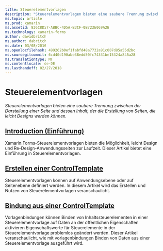 ```yaml
---
title: Steuerelementvorlagen
description: "Steuerelementvorlagen bieten eine saubere Trennung zwischen der Darstellung einer Seite und dessen Inhalt, der die Erstellung von Seiten, die leicht Designs werden können."
ms.topic: article
ms.prod: xamarin
ms.assetid: 836C8D57-ABBC-4D5A-B3CF-0B723E069A2B
ms.technology: xamarin-forms
author: davidbritch
ms.author: dabritch
ms.date: 03/08/2016
ms.openlocfilehash: 499262b0ef1fabfd48a7732a91c007d85a55d2bc
ms.sourcegitcommit: 6cd40d190abe38edd50fc74331be15324a845a28
ms.translationtype: MT
ms.contentlocale: de-DE
ms.lasthandoff: 02/27/2018
---
```

# <a name="control-templates"></a>Steuerelementvorlagen

_Steuerelementvorlagen bieten eine saubere Trennung zwischen der Darstellung einer Seite und dessen Inhalt, der die Erstellung von Seiten, die leicht Designs werden können._

## <a name="introductionintroductionmd"></a>[Introduction (Einführung)](introduction.md)

Xamarin.Forms-Steuerelementvorlagen bieten die Möglichkeit, leicht Design und Re-Design-Anwendungsseiten zur Laufzeit. Dieser Artikel bietet eine Einführung in Steuerelementvorlagen.

## <a name="creating-a-controltemplatecreatingmd"></a>[Erstellen einer ControlTemplate](creating.md)

Steuerelementvorlagen können auf Anwendungsebene oder auf Seitenebene definiert werden. In diesem Artikel wird das Erstellen und Nutzen von Steuerelementvorlagen veranschaulicht.

## <a name="binding-from-a-controltemplatetemplate-bindingmd"></a>[Bindung aus einer ControlTemplate](template-binding.md)

Vorlagenbindungen können Binden von Inhaltssteuerelementen in einer Steuerelementvorlage auf Daten an der öffentlichen Eigenschaften aktivieren Eigenschaftswerte für Steuerelemente in der Steuerelementvorlage problemlos geändert werden. Dieser Artikel veranschaulicht, wie mit vorlagenbindungen Binden von Daten aus einer Steuerelementvorlage ausgeführt wird.

